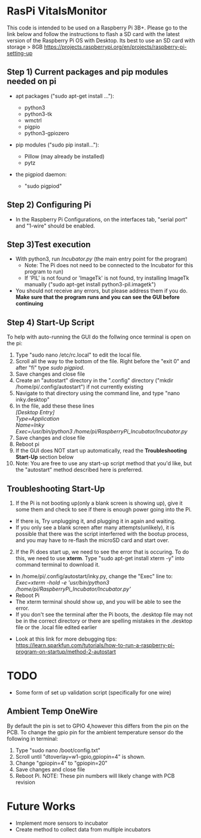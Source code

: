 # RasPi VitalsMonitor
This code is intended to be used on a Raspberry Pi 3B+. 
Please go to the link below and follow the instructions to flash a SD card with the latest version of the Raspberry Pi OS with Desktop. 
Its best to use an SD card with storage > 8GB
https://projects.raspberrypi.org/en/projects/raspberry-pi-setting-up

## Step 1) Current packages and pip modules needed on pi
* apt packages ("sudo apt-get install ..."):
  * python3
  * python3-tk
  * wmctrl
  * pigpio
  * python3-gpiozero

* pip modules ("sudo pip install..."):
  * Pillow (may already be installed)
  * pytz

* the pigpiod daemon:
  * "sudo pigpiod"

## Step 2) Configuring Pi
- In the Raspberry Pi Configurations, 
on the interfaces tab, "serial port" and "1-wire" should be enabled.


## Step 3)Test execution
- With python3, run _Incubator.py_ (the main entry point for the program) 
  - Note: The Pi does not need to be connected to the Incubator for this program to run)
  - If 'PIL' is not found or 'ImageTk' is not found, try installing ImageTk manually ("sudo apt-get install python3-pil.imagetk") 
- You should not receive any errors, but please address them if you do. **Make sure that the program runs and you can see the GUI before continuing**



## Step 4) Start-Up Script
To help with auto-running the GUI do the follwing once terminal is open on the pi:
1. Type "sudo nano /etc/rc.local" to edit the local file.
2. Scroll all the way to the bottom of the file. Right before the "exit 0" and after "fi" type *sudo pigpiod*. 
3. Save changes and close file
4. Create an "autostart" directory in the ".config" directory ("mkdir /home/pi/.config/autostart") if not currently existing
5. Navigate to that directory using the command line, and type "nano inky.desktop"
6. In the file, add these these lines  
*[Desktop Entry]*  
*Type=Application*  
*Name=Inky*  
*Exec=/usr/bin/python3 /home/pi/RaspberryPi_Incubator/Incubator.py*  
7. Save changes and close file
8. Reboot pi
9. If the GUI does NOT start up automatically, read the **Troubleshooting Start-Up** section below
10. Note: You are free to use any start-up script method that you'd like, but the "autostart" method described here is preferred.

## Troubleshooting Start-Up
1. If the Pi is not booting up(only a blank screen is showing up), give it some them and check to see if there is enough power going into the Pi.
  - If there is, Try unplugging it, and plugging it in again and waiting. 
  - If you only see a blank screen after many attempts(unlikely), it is possible that there was the script interferred with the bootup process, and you may have to re-flash the microSD card and start over.
2. If the Pi does start up, we need to see the error that is occuring. To do this, we need to use **xterm**. Type "sudo apt-get install xterm -y" into command terminal to download it.
  - In /home/pi/.config/autostart/inky.py, change the "Exec" line to:  
    *Exec=xterm -hold -e 'usr/bin/python3 /home/pi/RaspberryPi_Incubator/Incubator.py'*  
  - Reboot Pi
  - The xterm terminal should show up, and you will be able to see the error. 
  - If you don't see the terminal after the Pi boots, the .desktop file may not be in the correct directory or there are spelling mistakes in the .desktop file or the .local file edited earlier

* Look at this link for more debugging tips: https://learn.sparkfun.com/tutorials/how-to-run-a-raspberry-pi-program-on-startup/method-2-autostart



# TODO
* Some form of set up validation script (specifically for one wire)

## Ambient Temp OneWire
By default the pin is set to GPIO 4,however this differs from the pin on the PCB.
To change the gpio pin for the ambient temperature sensor do the following in terminal:
1. Type "sudo nano /boot/config.txt"
2. Scroll until "dtoverlay=w1-gpio,gpiopin=4" is shown.
3. Change "gpiopin=4" to "gpiopin=20"
4. Save changes and close file 
5. Reboot Pi.
NOTE: These pin numbers will likely change with PCB revision

# Future Works
* Implement more sensors to incubator
* Create method to collect data from multiple incubators
